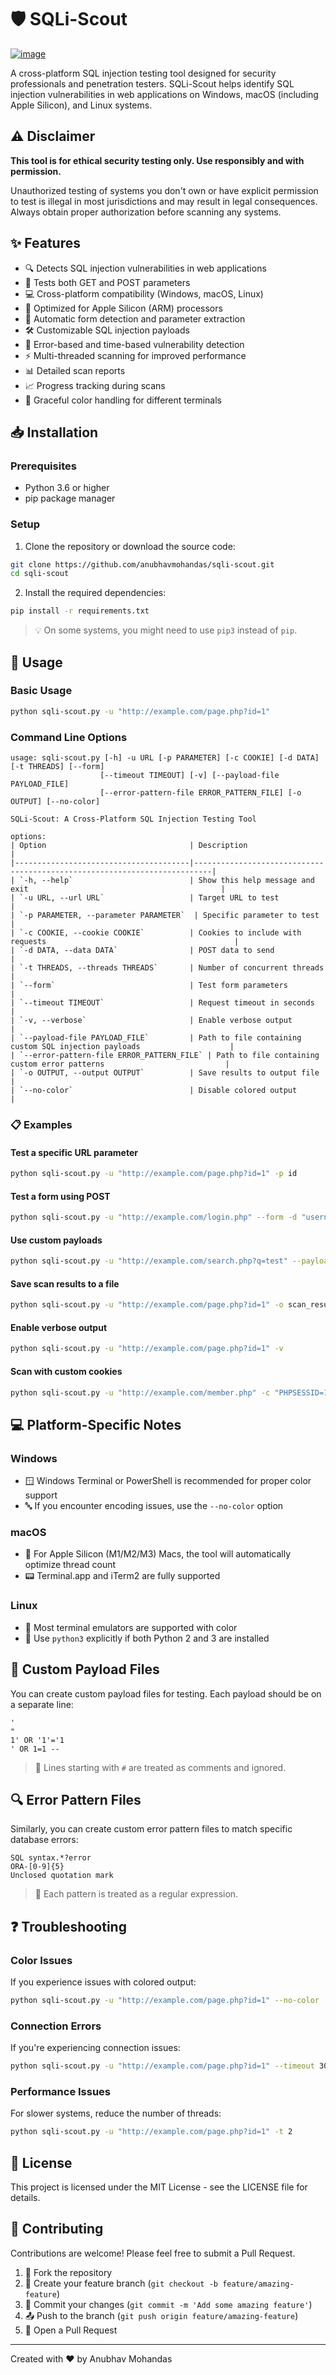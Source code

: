 # 🛡️ SQLi-Scout

<a href="https://ibb.co/ymTHSVCM"><img src="https://i.ibb.co/NghcS7qk/image.png" alt="image" border="0"></a><br />

A cross-platform SQL injection testing tool designed for security professionals and penetration testers. SQLi-Scout helps identify SQL injection vulnerabilities in web applications on Windows, macOS (including Apple Silicon), and Linux systems.

## ⚠️ Disclaimer

**This tool is for ethical security testing only. Use responsibly and with permission.**

Unauthorized testing of systems you don't own or have explicit permission to test is illegal in most jurisdictions and may result in legal consequences. Always obtain proper authorization before scanning any systems.

## ✨ Features

- 🔍 Detects SQL injection vulnerabilities in web applications
- 🔄 Tests both GET and POST parameters
- 💻 Cross-platform compatibility (Windows, macOS, Linux)
- 🍎 Optimized for Apple Silicon (ARM) processors
- 🔎 Automatic form detection and parameter extraction
- 🛠️ Customizable SQL injection payloads
- 🚨 Error-based and time-based vulnerability detection
- ⚡ Multi-threaded scanning for improved performance
- 📊 Detailed scan reports
- 📈 Progress tracking during scans
- 🎨 Graceful color handling for different terminals

## 📥 Installation

### Prerequisites

- Python 3.6 or higher
- pip package manager

### Setup

1. Clone the repository or download the source code:

```bash
git clone https://github.com/anubhavmohandas/sqli-scout.git
cd sqli-scout
```

2. Install the required dependencies:

```bash
pip install -r requirements.txt
```

> 💡 On some systems, you might need to use `pip3` instead of `pip`.

## 🚀 Usage

### Basic Usage

```bash
python sqli-scout.py -u "http://example.com/page.php?id=1"
```

### Command Line Options

```
usage: sqli-scout.py [-h] -u URL [-p PARAMETER] [-c COOKIE] [-d DATA] [-t THREADS] [--form]
                    [--timeout TIMEOUT] [-v] [--payload-file PAYLOAD_FILE]
                    [--error-pattern-file ERROR_PATTERN_FILE] [-o OUTPUT] [--no-color]

SQLi-Scout: A Cross-Platform SQL Injection Testing Tool

options:
| Option                                | Description                                                              |
|---------------------------------------|--------------------------------------------------------------------------|
| `-h, --help`                          | Show this help message and exit                                           |
| `-u URL, --url URL`                   | Target URL to test                                                        |
| `-p PARAMETER, --parameter PARAMETER`  | Specific parameter to test                                                |
| `-c COOKIE, --cookie COOKIE`          | Cookies to include with requests                                          |
| `-d DATA, --data DATA`                | POST data to send                                                         |
| `-t THREADS, --threads THREADS`       | Number of concurrent threads                                              |
| `--form`                              | Test form parameters                                                      |
| `--timeout TIMEOUT`                   | Request timeout in seconds                                               |
| `-v, --verbose`                       | Enable verbose output                                                     |
| `--payload-file PAYLOAD_FILE`         | Path to file containing custom SQL injection payloads                    |
| `--error-pattern-file ERROR_PATTERN_FILE` | Path to file containing custom error patterns                           |
| `-o OUTPUT, --output OUTPUT`          | Save results to output file                                               |
| `--no-color`                          | Disable colored output                                                    |
```

### 📋 Examples

#### Test a specific URL parameter

```bash
python sqli-scout.py -u "http://example.com/page.php?id=1" -p id
```

#### Test a form using POST

```bash
python sqli-scout.py -u "http://example.com/login.php" --form -d "username=test&password=test"
```

#### Use custom payloads

```bash
python sqli-scout.py -u "http://example.com/search.php?q=test" --payload-file custom_payloads.txt
```

#### Save scan results to a file

```bash
python sqli-scout.py -u "http://example.com/page.php?id=1" -o scan_results.txt
```

#### Enable verbose output

```bash
python sqli-scout.py -u "http://example.com/page.php?id=1" -v
```

#### Scan with custom cookies

```bash
python sqli-scout.py -u "http://example.com/member.php" -c "PHPSESSID=1234abcd; loggedin=true"
```

## 💻 Platform-Specific Notes

### Windows

- 🪟 Windows Terminal or PowerShell is recommended for proper color support
- 🔤 If you encounter encoding issues, use the `--no-color` option

### macOS

- 🍎 For Apple Silicon (M1/M2/M3) Macs, the tool will automatically optimize thread count
- 📟 Terminal.app and iTerm2 are fully supported

### Linux

- 🐧 Most terminal emulators are supported with color
- 🐍 Use `python3` explicitly if both Python 2 and 3 are installed

## 🔧 Custom Payload Files

You can create custom payload files for testing. Each payload should be on a separate line:

```
'
"
1' OR '1'='1
' OR 1=1 --
```

> 📝 Lines starting with `#` are treated as comments and ignored.

## 🔍 Error Pattern Files

Similarly, you can create custom error pattern files to match specific database errors:

```
SQL syntax.*?error
ORA-[0-9]{5}
Unclosed quotation mark
```

> 🔄 Each pattern is treated as a regular expression.

## ❓ Troubleshooting

### Color Issues

If you experience issues with colored output:

```bash
python sqli-scout.py -u "http://example.com/page.php?id=1" --no-color
```

### Connection Errors

If you're experiencing connection issues:

```bash
python sqli-scout.py -u "http://example.com/page.php?id=1" --timeout 30
```

### Performance Issues

For slower systems, reduce the number of threads:

```bash
python sqli-scout.py -u "http://example.com/page.php?id=1" -t 2
```

## 📄 License

This project is licensed under the MIT License - see the LICENSE file for details.

## 👥 Contributing

Contributions are welcome! Please feel free to submit a Pull Request.

1. 🍴 Fork the repository
2. 🌿 Create your feature branch (`git checkout -b feature/amazing-feature`)
3. 💾 Commit your changes (`git commit -m 'Add some amazing feature'`)
4. 📤 Push to the branch (`git push origin feature/amazing-feature`)
5. 🔄 Open a Pull Request

---
Created with ❤️ by Anubhav Mohandas
